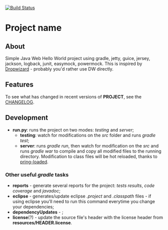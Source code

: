 [![Build Status](https://travis-ci.org/DaniloQueiroz/superunknown.png)](https://travis-ci.org/DaniloQueiroz/superunknown)

# Project name


## About

Simple Java Web Hello World project using gradle, jetty, guice, jersey, jackson, logback, junit, easymock, powermock.
This is inspired by [Dropwizard](http://dropwizard.codahale.com/) - probably you'd rather use DW directly.

## Features

To see what has changed in recent versions of __PROJECT__, see the [CHANGELOG]().

## Development

*   **run.py**: runs the project on two modes: *testing* and *server*;
    *   **testing**: watch for modifications on the *src* folder and runs *gradle test*;
    *   **server**: runs *gradle run*, then watch for modification on the *src* and runs *gradle war* to compile and copy
        all modified files to the running directory. Modification to class files will be hot reloaded, thanks to [pring-loaded](https://github.com/SpringSource/spring-loaded).

### Other useful *gradle* tasks

*   **reports** - generate several reports for the project: *tests results*, *code coverage* and *javadoc*;
*   **eclipse** - generates/update eclipse *.project* and *.classpath* files - if using eclipse you'll need to run this command everytime you change your dependencies;
*   **dependencyUpdates** - ;
*   **license**(?) - update the source file's header with the license header from **resources/HEADER.license**.

